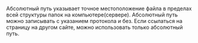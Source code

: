 Абсолютный путь указывает точное местоположение файла в пределах всей структуры папок на компьютере(сервере).
Абсолютный путь можно записывать с указанием протокола и без.
Если ссылаться на страницу на другом сайте, можно использовать только абсолютный путь.
